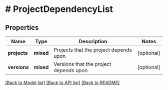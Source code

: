 # # ProjectDependencyList

## Properties

Name | Type | Description | Notes
------------ | ------------- | ------------- | -------------
**projects** | **mixed** | Projects that the project depends upon | [optional]
**versions** | **mixed** | Versions that the project depends upon | [optional]

[[Back to Model list]](../../README.md#models) [[Back to API list]](../../README.md#endpoints) [[Back to README]](../../README.md)
